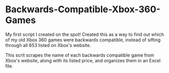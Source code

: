 # Backwards-Compatible-Xbox-360-Games
My first script I created on the spot! Created this as a way to find out which of my old Xbox 360 games were backwards compatible, instead of sifting through all 653 listed on Xbox's website.

This scrit scrapes the name of each backwards compatible game from Xbox's website, along with its listed price, and organizes them in an Excel file. 
